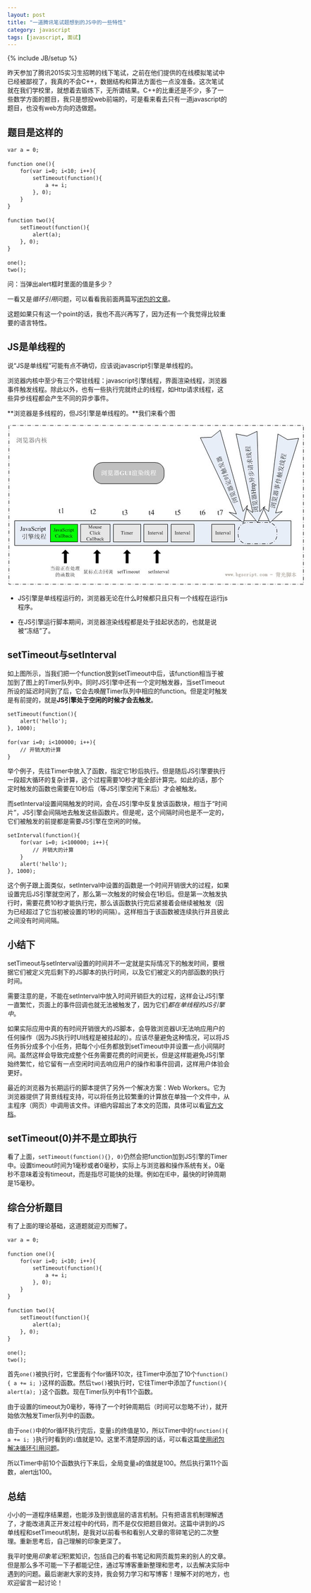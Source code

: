 ```yaml
---
layout: post
title: "一道腾讯笔试题想到的JS中的一些特性"
category: javascript
tags: [javascript, 面试]
---
```

{% include JB/setup %}

昨天参加了腾讯2015实习生招聘的线下笔试，之前在他们提供的在线模拟笔试中已经被鄙视了，我真的不会C++，数据结构和算法方面也一点没准备。这次笔试就在我们学校里，就想着去锻炼下，无所谓结果。C++的比重还是不少，多了一些数学方面的题目，我只是想投web前端的，可是看来看去只有一道javascript的题目，也没有web方向的选做题。

<!-- break -->

题目是这样的
--------------

    var a = 0;

    function one(){
        for(var i=0; i<10; i++){
            setTimeout(function(){
                a += i;
            }, 0);
        }
    }

    function two(){
        setTimeout(function(){
            alert(a);
        }, 0);
    }

    one();
    two();

问：当弹出alert框时里面的值是多少？

一看又是*循环引用*问题，可以看看我前面两篇写[闭包的文章](/blog/2015/03/29/apply-closure-to-forloop)。

这题如果只有这一个point的话，我也不高兴再写了，因为还有一个我觉得比较重要的语言特性。



JS是单线程的
--------------
说“JS是单线程”可能有点不确切，应该说javascript引擎是单线程的。

浏览器内核中至少有三个常驻线程：javascript引擎线程，界面渲染线程，浏览器事件触发线程。除此以外，也有一些执行完就终止的线程，如Http请求线程，这些异步线程都会产生不同的异步事件。

**浏览器是多线程的，但JS引擎是单线程的。**我们来看个图

<img src="/assets/captures/20150330_01.jpg" style="max-width:674px;">

- JS引擎是单线程运行的，浏览器无论在什么时候都只且只有一个线程在运行js程序。

- 在JS引擎运行脚本期间，浏览器渲染线程都是处于挂起状态的，也就是说被“冻结”了。



setTimeout与setInterval
--------------------------
如上图所示，当我们把一个function放到setTimeout中后，该function相当于被加到了图上的Timer队列中。同时JS引擎中还有一个定时触发器，当setTimeout所设的延迟时间到了后，它会去唤醒Timer队列中相应的function。但是定时触发是有前提的，就是**JS引擎处于空闲的时候才会去触发**。

    setTimeout(function(){
        alert('hello');
    }, 1000);

    for(var i=0; i<100000; i++){
        // 开销大的计算
    }

举个例子，先往Timer中放入了函数，指定它1秒后执行。但是随后JS引擎要执行一段超大循环的复杂计算，这个过程需要10秒才能全部计算完。如此的话，那个定时触发的函数也需要在10秒后（等JS引擎空闲下来后）才会被触发。


而setInterval设置间隔触发的时间，会在JS引擎中反复放该函数块，相当于“时间片”，JS引擎会间隔地去触发这些函数片。但是呢，这个间隔时间也是不一定的，它们被触发的前提都是需要JS引擎在空闲的时候。

    setInterval(function(){
        for(var i=0; i<100000; i++){
            // 开销大的计算
        }
        alert('hello');
    }, 1000);

这个例子跟上面类似，setInterval中设置的函数是一个时间开销很大的过程，如果设置完后JS引擎就空闲了，那么第一次触发的时候会在1秒后。但是第一次触发执行时，需要花费10秒才能执行完，那么该函数执行完后紧接着会继续被触发（因为已经超过了它当初被设置的1秒的间隔）。这样相当于该函数被连续执行并且彼此之间没有时间间隔。



小结下
---------
setTimeout与setInterval设置的时间并不一定就是实际情况下的触发时间，要根据它们被定义完后剩下的JS脚本的执行时间，以及它们被定义的内部函数的执行时间。

需要注意的是，不能在setInterval中放入时间开销巨大的过程，这样会让JS引擎一直繁忙，页面上的事件回调也就无法被触发了，因为它们*都在单线程的JS引擎中*。

如果实际应用中真的有时间开销很大的JS脚本，会导致浏览器UI无法响应用户的任何操作（因为JS执行时UI线程是被挂起的）。应该尽量避免这种情况，可以将JS任务拆分成多个小任务，把每个小任务都放到setTimeout中并设置一点小间隔时间。虽然这样会导致完成整个任务需要花费的时间更长，但是这样能避免JS引擎始终繁忙，给它留有一点空闲时间去响应用户的操作和事件回调，这样用户体验会更好。

最近的浏览器为长期运行的脚本提供了另外一个解决方案：Web Workers。它为浏览器提供了背景线程支持，可以将任务比较繁重的计算放在单独一个文件中，从主程序（网页）中调用该文件。详细内容超出了本文的范围，具体可以看[官方文档](http://www.w3.org/TR/workers/)。



setTimeout(0)并不是立即执行
-----------------------------
看了上面，`setTimeout(function(){}, 0)`仍然会把function加到JS引擎的Timer中。设置timeout时间为1毫秒或者0毫秒，实际上与浏览器和操作系统有关。0毫秒不意味着没有timeout，而是指尽可能快的处理。例如在IE中，最快的时钟周期是15毫秒。



综合分析题目
--------------
有了上面的理论基础，这道题就迎刃而解了。

    var a = 0;

    function one(){
        for(var i=0; i<10; i++){
            setTimeout(function(){
                a += i;
            }, 0);
        }
    }

    function two(){
        setTimeout(function(){
            alert(a);
        }, 0);
    }

    one();
    two();

首先`one()`被执行时，它里面有个for循环10次，往Timer中添加了10个`function(){ a += i; }`这样的函数。然后`two()`被执行时，它往Timer中添加了`function(){ alert(a); }`这个函数。现在Timer队列中有11个函数。

由于设置的timeout为0毫秒，等待了一个时钟周期后（时间可以忽略不计），就开始依次触发Timer队列中的函数。

由于`one()`中的for循环执行完后，变量`i`的终值是10，所以Timer中的`function(){ a += i; }`执行时看到的`i`值就是10。这里不清楚原因的话，可以看这篇[使用闭包解决循环引用问题](/blog/2015/03/29/apply-closure-to-forloop)。

所以Timer中前10个函数执行下来后，全局变量`a`的值就是100。然后执行第11个函数，alert出100。



总结
------
小小的一道程序结果题，也能涉及到很底层的语言机制。只有把语言机制理解透了，才能改进真正开发过程中的代码，而不是仅仅把题目做对。这篇中讲到的JS单线程和setTimeout机制，是我对以前看书和看别人文章的零碎笔记的二次整理。重新思考后，自己理解的印象更深了。

我平时使用*印象笔记*积累知识，包括自己的看书笔记和网页裁剪来的别人的文章。但是那么多不可能一下子都能记住，通过写博客重新整理和思考，以去解决实际中遇到的问题。最后谢谢大家的支持，我会努力学习和写博客！理解不对的地方，也欢迎留言一起讨论！
